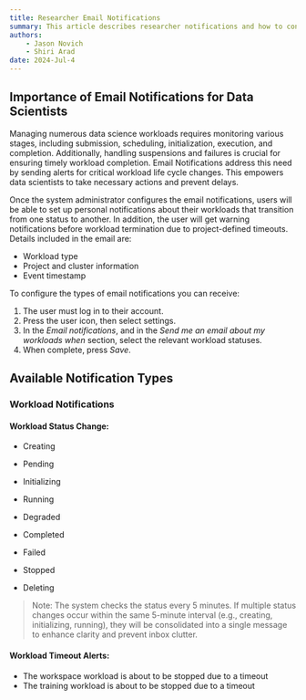 ```yaml
---
title: Researcher Email Notifications
summary: This article describes researcher notifications and how to configure them.
authors:
    - Jason Novich
    - Shiri Arad
date: 2024-Jul-4
---
```


## Importance of Email Notifications for Data Scientists

Managing numerous data science workloads requires monitoring various stages, including submission, scheduling, initialization, execution, and completion. Additionally, handling suspensions and failures is crucial for ensuring timely workload completion. Email Notifications address this need by sending alerts for critical workload life cycle changes. This empowers data scientists to take necessary actions and prevent delays.

Once the system administrator configures the email notifications, users will be able to set up personal notifications about their workloads that transition from one status to another. In addition, the user will get warning notifications before workload termination due to project-defined timeouts. Details included in the email are:

* Workload type
* Project and cluster information
* Event timestamp

To configure the types of email notifications you can receive:

1. The user must log in to their account.
2. Press the user icon, then select settings.
3. In the *Email notifications*, and in the *Send me an email about my workloads when* section, select the relevant workload statuses.
4. When complete, press *Save*.


## **Available Notification Types**
### **Workload Notifications**
#### Workload Status Change:

- Creating
- Pending
- Initializing
- Running

- Degraded
- Completed
- Failed
- Stopped

- Deleting

> Note: The system checks the status every 5 minutes. If multiple status changes occur within the same 5-minute interval (e.g., creating, initializing, running), they will be consolidated into a single message to enhance clarity and prevent inbox clutter.

#### Workload Timeout Alerts:

- The workspace workload is about to be stopped due to a timeout
- The training workload is about to be stopped due to a timeout
